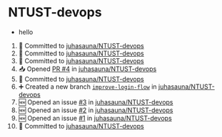 # NTUST-devops
- hello




<!--START_SECTION:activity-->
1. 📝 Committed to [juhasauna/NTUST-devops](https://github.com/juhasauna/NTUST-devops/commit/083e21482c613acaf70e693c602c3da386e76595)
2. 📝 Committed to [juhasauna/NTUST-devops](https://github.com/juhasauna/NTUST-devops/commit/3881abb1bf7040980e223668f606d48f9541c805)
3. 📝 Committed to [juhasauna/NTUST-devops](https://github.com/juhasauna/NTUST-devops/commit/ebe6be7a9f834745dec7c9b04223a6878cfa0ca6)
4. 📥 Opened [PR #4](https://github.com/juhasauna/NTUST-devops/pull/4) in [juhasauna/NTUST-devops](https://github.com/juhasauna/NTUST-devops)
5. 📝 Committed to [juhasauna/NTUST-devops](https://github.com/juhasauna/NTUST-devops/commit/85277a9850fb9b0a3bc298209e8aefcc8311195b)
6. ➕ Created a new branch [`improve-login-flow`](https://github.com/juhasauna/NTUST-devops/tree/improve-login-flow) in [juhasauna/NTUST-devops](https://github.com/juhasauna/NTUST-devops)
7. 🆕 Opened an issue [#3](https://github.com/juhasauna/NTUST-devops/issues/3) in [juhasauna/NTUST-devops](https://github.com/juhasauna/NTUST-devops)
8. 🆕 Opened an issue [#2](https://github.com/juhasauna/NTUST-devops/issues/2) in [juhasauna/NTUST-devops](https://github.com/juhasauna/NTUST-devops)
9. 🆕 Opened an issue [#1](https://github.com/juhasauna/NTUST-devops/issues/1) in [juhasauna/NTUST-devops](https://github.com/juhasauna/NTUST-devops)
10. 📝 Committed to [juhasauna/NTUST-devops](https://github.com/juhasauna/NTUST-devops/commit/b3d9b8179e099c04fc946819be4a7cbe543ff86c)
<!--END_SECTION:activity-->
